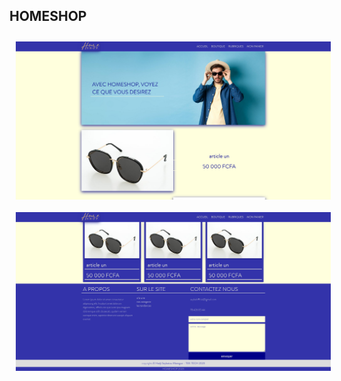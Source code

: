 ## HOMESHOP
<div style='display:grid;grid-template-columns:repeaat(2,6fr);'>
    <img src='preview.png' alt='preview homeshop' style='margin:10px;'/>
    <img src='preview2.png' alt='preview homeshop' style='margin:10px;'/>
</div>